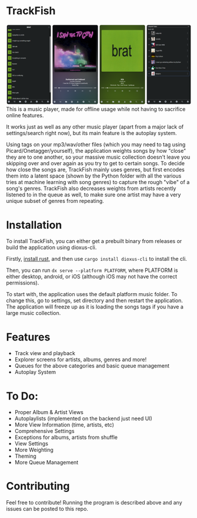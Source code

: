 # TrackFish
![./exampleimage.png](./exampleimage.png)
This is a music player, made for offline usage while not having to sacrifice online features.

It works just as well as any other music player (apart from a major lack of settings/search right now), but its main feature is the autoplay system.

Using tags on your mp3/wav/other files (which you may need to tag using Picard/Onetagger/yourself), the application weights songs by how "close" they are to one another, so your massive music collection doesn't leave you skipping over and over again as you try to get to certain songs. To decide how close the songs are, TrackFish mainly uses genres, but first encodes them into a latent space (shown by the Python folder with all the various tries at machine learning with song genres) to capture the rough "vibe" of a song's genres. TrackFish also decreases weights from artists recently listened to in the queue as well, to make sure one artist may have a very unique subset of genres from repeating.

# Installation
To install TrackFish, you can either get a prebuilt binary from releases or build the application using dioxus-cli.

Firstly, [install rust](https://www.rust-lang.org/tools/install), and then use `cargo install dioxus-cli` to install the cli.

Then, you can run `dx serve --platform PLATFORM`, where PLATFORM is either desktop, android, or iOS (although iOS may not have the correct permissions).

To start with, the application uses the default platform music folder. To change this, go to settings, set directory and then restart the application. The application will freeze up as it is loading the songs tags if you have a large music collection.

# Features
- Track view and playback
- Explorer screens for artists, albums, genres and more!
- Queues for the above categories and basic queue management
- Autoplay System

# To Do:
- Proper Album & Artist Views
- Autoplaylists (implemented on the backend just need UI)
- More View Information (time, artists, etc)
- Comprehensive Settings
- Exceptions for albums, artists from shuffle
- View Settings
- More Weighting
- Theming
- More Queue Management

# Contributing 
Feel free to contribute! Running the program is described above and any issues can be posted to this repo.

